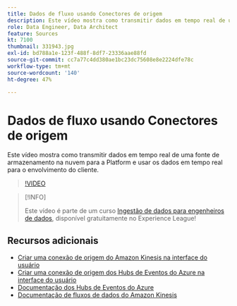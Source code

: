```yaml
---
title: Dados de fluxo usando Conectores de origem
description: Este vídeo mostra como transmitir dados em tempo real de uma fonte de armazenamento na nuvem para a Platform e usar os dados em tempo real para o envolvimento do cliente.
role: Data Engineer, Data Architect
feature: Sources
kt: 7100
thumbnail: 331943.jpg
exl-id: bd788a1e-123f-488f-8df7-23336aae88fd
source-git-commit: cc7a77c4dd380ae1bc23dc75608e8e2224dfe78c
workflow-type: tm+mt
source-wordcount: '140'
ht-degree: 47%

---
```


# Dados de fluxo usando Conectores de origem

Este vídeo mostra como transmitir dados em tempo real de uma fonte de armazenamento na nuvem para a Platform e usar os dados em tempo real para o envolvimento do cliente.


>[!VIDEO](https://video.tv.adobe.com/v/331943?quality=12&learn=on)

>[!INFO]
>
> Este vídeo é parte de um curso [Ingestão de dados para engenheiros de dados](https://experienceleague.adobe.com/?recommended=ExperiencePlatform-D-1-2020.1.dataingestion?lang=pt-BR), disponível gratuitamente no Experience League!

## Recursos adicionais

* [Criar uma conexão de origem do Amazon Kinesis na interface do usuário](https://experienceleague.adobe.com/docs/experience-platform/sources/ui-tutorials/create/cloud-storage/kinesis.html)
* [Criar uma conexão de origem dos Hubs de Eventos do Azure na interface do usuário](https://experienceleague.adobe.com/docs/experience-platform/sources/ui-tutorials/create/cloud-storage/eventhub.html)
* [Documentação dos Hubs de Eventos do Azure](https://docs.microsoft.com/en-us/azure/event-hubs/)
* [Documentação de fluxos de dados do Amazon Kinesis](https://docs.aws.amazon.com/kinesis/index.html)
